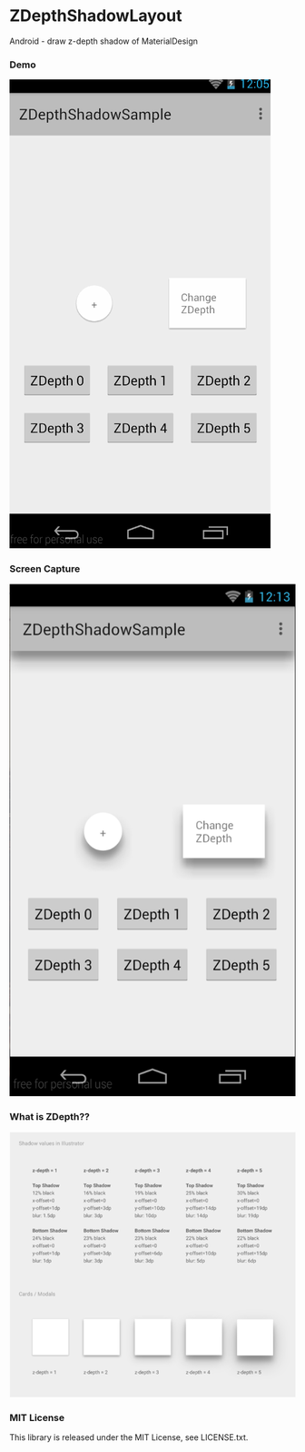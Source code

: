 ZDepthShadowLayout
==================

Android - draw z-depth shadow of MaterialDesign

### Demo

![ZDepthShadowLayout GIF](./blobs/demo.gif)

### Screen Capture

![ZDepthShadowLayout GIF](./blobs/screen_capture.png)

### What is ZDepth??

![ZDepthShadowLayout GIF](./blobs/shadow_zdepth.png)

### MIT License

This library is released under the MIT License, see LICENSE.txt.
